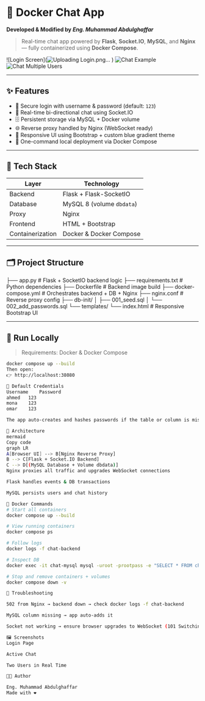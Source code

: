 # 💬 Docker Chat App  
**Developed & Modified by _Eng. Muhammad Abdulghaffar_**

> Real-time chat app powered by **Flask**, **Socket.IO**, **MySQL**, and **Nginx** — fully containerized using **Docker Compose**.

![Login Screen](![Uploading Login.png…]()
)
![Chat Example](docs/chat1.png)
![Chat Multiple Users](docs/chat2.png)

---

## ✨ Features
- 🔐 Secure login with username & password (default: `123`)
- 💬 Real-time bi-directional chat using Socket.IO  
- 🗄️ Persistent storage via MySQL + Docker volume  
- 🌐 Reverse proxy handled by Nginx (WebSocket ready)
- 🎨 Responsive UI using Bootstrap + custom blue gradient theme  
- 🐳 One-command local deployment via Docker Compose

---

## 🧰 Tech Stack
| Layer | Technology |
|-------|-------------|
| Backend | Flask + Flask-SocketIO |
| Database | MySQL 8 (volume `dbdata`) |
| Proxy | Nginx |
| Frontend | HTML + Bootstrap |
| Containerization | Docker & Docker Compose |

---

## 🗂️ Project Structure
├── app.py # Flask + SocketIO backend logic
├── requirements.txt # Python dependencies
├── Dockerfile # Backend image build
├── docker-compose.yml # Orchestrates backend + DB + Nginx
├── nginx.conf # Reverse proxy config
├── db-init/
│ ├── 001_seed.sql
│ └── 002_add_passwords.sql
└── templates/
└── index.html # Responsive Bootstrap UI


---

## 🚀 Run Locally

> Requirements: Docker & Docker Compose

```bash
docker compose up --build
Then open:
👉 http://localhost:38080

🔐 Default Credentials
Username	Password
ahmed	123
mona	123
omar	123

The app auto-creates and hashes passwords if the table or column is missing.

🧱 Architecture
mermaid
Copy code
graph LR
A[Browser UI] --> B[Nginx Reverse Proxy]
B --> C[Flask + Socket.IO Backend]
C --> D[(MySQL Database + Volume dbdata)]
Nginx proxies all traffic and upgrades WebSocket connections

Flask handles events & DB transactions

MySQL persists users and chat history

🐳 Docker Commands
# Start all containers
docker compose up --build

# View running containers
docker compose ps

# Follow logs
docker logs -f chat-backend

# Inspect DB
docker exec -it chat-mysql mysql -uroot -prootpass -e "SELECT * FROM chatdb.messages LIMIT 10;"

# Stop and remove containers + volumes
docker compose down -v

🧪 Troubleshooting

502 from Nginx → backend down → check docker logs -f chat-backend

MySQL column missing → app auto-adds it

Socket not working → ensure browser upgrades to WebSocket (101 Switching Protocols)

🖼️ Screenshots
Login Page

Active Chat

Two Users in Real Time

👨‍💻 Author

Eng. Muhammad Abdulghaffar
Made with ❤️

